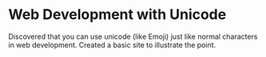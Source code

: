 # Web Development with Unicode

Discovered that you can use unicode (like Emoji) just like normal characters in web development.  Created a basic site to illustrate the point. 
